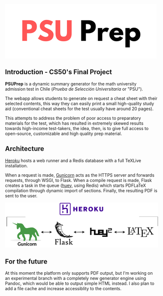 ![PSUPrep](/static/logo.png)

## Introduction - CS50's Final Project
**PSUPrep** is a dynamic summary generator for the math university admission test in Chile (*Prueba de Selección Universitaria* or "PSU"). 

The webapp allows students to generate on request a cheat sheet with their selected contents, this way they can easily print a small high-quality study aid (conventional cheat sheets for the test usually have around 20 pages).

This attempts to address the problem of poor access to preparatory materials for the test, which has resulted in extremely skewed results towards high-income test-takers, the idea, then, is to give full access to open-source, customizable and high quality prep material.

## Architecture
[Heroku](https://psuprep.herokuapp.com/) hosts a web runner and a Redis database with a full TeXLive installation.

When a request is made, [Gunicorn](https://gunicorn.org/) acts as the HTTPS server and forwards requests, through WSGI, to Flask. When a compile request is made, Flask creates a task in the queue ([huey](https://github.com/coleifer/huey), using Redis) which starts PDFLaTeX compilation through dynamic import of sections. Finally, the resulting PDF is sent to the user. 


![Architecture](/static/arch.png)

## For the future
At this moment the platform only supports PDF output, but I'm working on an experimental branch with a completely new generator engine using Pandoc, which would be able to output simple HTML instead. I also plan to add a file cache and increase accessiblity to the contents.
